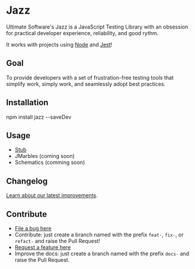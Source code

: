 # Jazz

Ultimate Software's Jazz is a JavaScript Testing Library with an obsession for practical developer experience, reliability, and good rythm.

It works with projects using [Node](https://nodejs.org) and [Jest](https://jestjs.io/)!

## Goal

To provide developers with a set of frustration-free testing tools that simplify work, simply work, and seamlessly adopt best practices.

## Installation

npm install jazz --saveDev

## Usage
 - [Stub](STUB.md)
 - JMarbles (coming soon)
 - Schematics (comming soon)

## Changelog

[Learn about our latest improvements](CHANGELOG.md).

## Contribute

- [File a bug here](https://github.com/UltimateSoftware/jazz/issues)
- Contribute: just create a branch named with the prefix `feat-`, `fix-`, or `refact-` and raise the Pull Request!
- [Request a feature here](https://github.com/UltimateSoftware/jazz/issues)
- Improve the docs: just create a branch named with the prefix `docs-` and raise the Pull Request.

